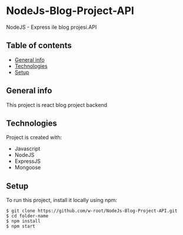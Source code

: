 # NodeJs-Blog-Project-API
NodeJS - Express ile blog projesi.API

## Table of contents
* [General info](#general-info)
* [Technologies](#technologies)
* [Setup](#setup)

## General info
This project is react blog project backend
	
## Technologies
Project is created with:
* Javascript 
* NodeJS
* ExpressJS
* Mongoose
	
## Setup
To run this project, install it locally using npm:

```
$ git clone https://github.com/w-root/NodeJs-Blog-Project-API.git
$ cd folder-name
$ npm install
$ npm start
```
